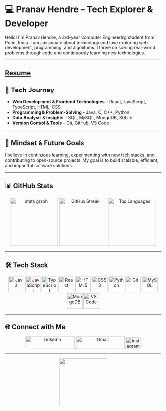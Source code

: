 # 💻 Pranav Hendre – Tech Explorer & Developer

Hello! I'm Pranav Hendre, a 3rd-year Computer Engineering student from Pune, India. I am passionate about technology and love exploring web development, programming, and algorithms. I thrive on solving real-world problems through code and continuously learning new technologies.

---
[Resume](https://github.com/PranavHendre02/PranavHendre02/blob/1b48ce98163c81033cf5b73bb4635396907e2213/Resume1.txt)
---

## 🚀 Tech Journey

- **Web Development & Frontend Technologies** – React, JavaScript, TypeScript, HTML, CSS
- **Programming & Problem-Solving** – Java, C, C++, Python
- **Data Analysis & Insights** – SQL, MySQL, MongoDB, SQLite
- **Version Control & Tools** – Git, GitHub, VS Code

---

## 🌟 Mindset & Future Goals

I believe in continuous learning, experimenting with new tech stacks, and contributing to open-source projects. My goal is to build scalable, efficient, and impactful software solutions.

---

## 📊 GitHub Stats

<div align="center">
  <img src="https://github-readme-stats.vercel.app/api?username=PranavHendre02&hide_title=false&hide_rank=false&show_icons=true&include_all_commits=true&count_private=true&disable_animations=false&theme=dark&locale=en&hide_border=false" height="155" alt="stats graph"  />
  <img src="https://streak-stats.demolab.com?user=PranavHendre02&theme=dark&border_radius=5" height="155" alt="GitHub Streak" />
  <img src="https://github-readme-stats.vercel.app/api/top-langs?username=PranavHendre02&layout=compact&langs_count=5&theme=dark" height="155" alt="Top Languages" />
</div>

---

## 🛠️ Tech Stack

<div align="center">
  <img src="https://cdn.jsdelivr.net/gh/devicons/devicon/icons/java/java-original.svg" height="50" alt="Java" />
  <img src="https://cdn.jsdelivr.net/gh/devicons/devicon/icons/javascript/javascript-original.svg" height="50" alt="JavaScript" />
  <img src="https://cdn.jsdelivr.net/gh/devicons/devicon/icons/typescript/typescript-original.svg" height="50" alt="TypeScript" />
  <img src="https://cdn.jsdelivr.net/gh/devicons/devicon/icons/react/react-original.svg" height="50" alt="React" />
  <img src="https://cdn.jsdelivr.net/gh/devicons/devicon/icons/html5/html5-original.svg" height="50" alt="HTML5" />
  <img src="https://cdn.jsdelivr.net/gh/devicons/devicon/icons/css3/css3-original.svg" height="50" alt="CSS3" />
  <img src="https://cdn.jsdelivr.net/gh/devicons/devicon/icons/python/python-original.svg" height="50" alt="Python" />
  <img src="https://cdn.jsdelivr.net/gh/devicons/devicon/icons/git/git-original.svg" height="50" alt="Git" />
  <img src="https://cdn.jsdelivr.net/gh/devicons/devicon/icons/mysql/mysql-original.svg" height="50" alt="MySQL" />
  <img src="https://cdn.jsdelivr.net/gh/devicons/devicon/icons/mongodb/mongodb-original.svg" height="50" alt="MongoDB" />
  <img src="https://cdn.jsdelivr.net/gh/devicons/devicon/icons/vscode/vscode-original.svg" height="50" alt="VS Code" />
</div>

---

## 🌐 Connect with Me

<div align="center">
  <a href="https://www.linkedin.com/in/pranav-hendre-b07339316" target="_blank">
    <img src="https://raw.githubusercontent.com/maurodesouza/profile-readme-generator/master/src/assets/icons/social/linkedin/default.svg" width="159" height="39" alt="LinkedIn" />
  </a>
  <a href="mailto:pranavhendre07@gmail.com" target="_blank">
    <img src="https://raw.githubusercontent.com/maurodesouza/profile-readme-generator/master/src/assets/icons/social/gmail/default.svg" width="159" height="39" alt="Gmail" />
  </a>
  <a href="https://www.instagram.com/pranavhendre02?igsh=MTZjOG5idmIwN3Zqaw==" target="_blank">
    <img src="https://raw.githubusercontent.com/maurodesouza/profile-readme-generator/master/src/assets/icons/social/instagram/default.svg" width="47" height="35" alt="instagram logo"  />
  </a>
</div>

---

<div align="center">
  <img height="155" src="https://i.pinimg.com/originals/f0/f0/d9/f0f0d932d6e39c7af5aa305cbd8da735.gif"  />
</div>

